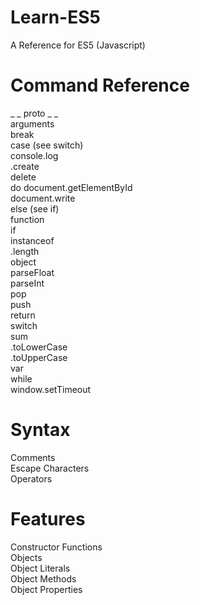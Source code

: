 # Learn-ES5
A Reference for ES5 (Javascript)

# Command Reference
_ _ proto _ _\
arguments\
break\
case (see switch)\
console.log\
.create\
delete\
do
document.getElementById\
document.write\
else (see if)\
function\
if\
instanceof\
.length\
object\
parseFloat\
parseInt\
pop\
push\
return\
switch\
sum\
.toLowerCase\
.toUpperCase\
var\
while\
window.setTimeout

# Syntax

Comments\
Escape Characters\
Operators

# Features

Constructor Functions\
Objects\
Object Literals\
Object Methods\
Object Properties
